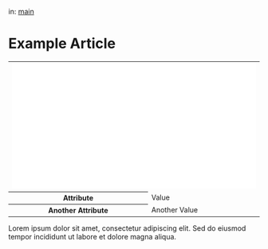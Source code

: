 in: [main](https://mafiawiki.astrofare.xyz/)
# Example Article

<div class="infobox">
  <table>
    <tr>
      <td colspan="2"><img src="../assets/logo.png" alt="Image Description" class="infobox-image"></td>
    </tr>
    <tr>
      <th>Attribute</th>
      <td>Value</td>
    </tr>
    <tr>
      <th>Another Attribute</th>
      <td>Another Value</td>
    </tr>
  </table>
</div>

Lorem ipsum dolor sit amet, consectetur adipiscing elit. Sed do eiusmod tempor incididunt ut labore et dolore magna aliqua.
